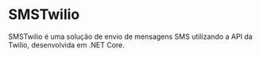 # SMSTwilio
SMSTwilio é uma solução de envio de mensagens SMS utilizando a API da Twilio, desenvolvida em .NET Core.
